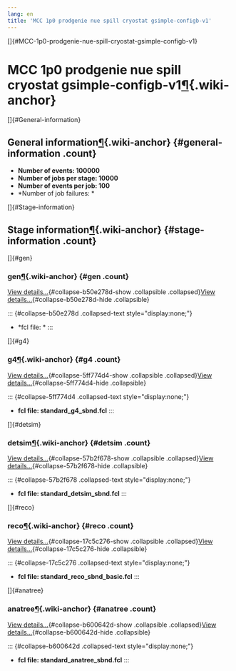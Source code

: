 ```yaml
---
lang: en
title: 'MCC 1p0 prodgenie nue spill cryostat gsimple-configb-v1'
---
```


[]{#MCC-1p0-prodgenie-nue-spill-cryostat-gsimple-configb-v1}

MCC 1p0 prodgenie nue spill cryostat gsimple-configb-v1[¶](#MCC-1p0-prodgenie-nue-spill-cryostat-gsimple-configb-v1){.wiki-anchor}
==================================================================================================================================

[]{#General-information}

General information[¶](#General-information){.wiki-anchor} {#general-information .count}
----------------------------------------------------------

-   **Number of events: 100000**
-   **Number of jobs per stage: 10000**
-   **Number of events per job: 100**
-   \*Number of job failures: \*

[]{#Stage-information}

Stage information[¶](#Stage-information){.wiki-anchor} {#stage-information .count}
------------------------------------------------------

[]{#gen}

### gen[¶](#gen){.wiki-anchor} {#gen .count}

[View details\...](#){#collapse-b50e278d-show .collapsible
.collapsed}[View details\...](#){#collapse-b50e278d-hide .collapsible}

::: {#collapse-b50e278d .collapsed-text style="display:none;"}
-   \*fcl file: \*
:::

[]{#g4}

### g4[¶](#g4){.wiki-anchor} {#g4 .count}

[View details\...](#){#collapse-5ff774d4-show .collapsible
.collapsed}[View details\...](#){#collapse-5ff774d4-hide .collapsible}

::: {#collapse-5ff774d4 .collapsed-text style="display:none;"}
-   **fcl file: standard\_g4\_sbnd.fcl**
:::

[]{#detsim}

### detsim[¶](#detsim){.wiki-anchor} {#detsim .count}

[View details\...](#){#collapse-57b2f678-show .collapsible
.collapsed}[View details\...](#){#collapse-57b2f678-hide .collapsible}

::: {#collapse-57b2f678 .collapsed-text style="display:none;"}
-   **fcl file: standard\_detsim\_sbnd.fcl**
:::

[]{#reco}

### reco[¶](#reco){.wiki-anchor} {#reco .count}

[View details\...](#){#collapse-17c5c276-show .collapsible
.collapsed}[View details\...](#){#collapse-17c5c276-hide .collapsible}

::: {#collapse-17c5c276 .collapsed-text style="display:none;"}
-   **fcl file: standard\_reco\_sbnd\_basic.fcl**
:::

[]{#anatree}

### anatree[¶](#anatree){.wiki-anchor} {#anatree .count}

[View details\...](#){#collapse-b600642d-show .collapsible
.collapsed}[View details\...](#){#collapse-b600642d-hide .collapsible}

::: {#collapse-b600642d .collapsed-text style="display:none;"}
-   **fcl file: standard\_anatree\_sbnd.fcl**
:::
